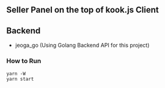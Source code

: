 ## Seller Panel on the top of kook.js Client

## Backend
- jeoga_go (Using Golang Backend API for this project)

### How to Run
```
yarn -W
yarn start
```